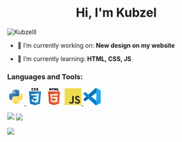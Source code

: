 <h1 align="center">Hi, I'm Kubzel</h1>

<p align="left"> <img src="https://komarev.com/ghpvc/?username=Kubzelll&color=0e75b6&style=flat" alt="Kubzelll" /> </p>

- 🔭 I’m currently working on: **New design on my website**

- 🌱 I’m currently learning: **HTML, CSS, JS**

<h3 align="left">Languages and Tools:</h3>
<p align="left"> <a href="https://www.python.org" target="_blank"> <img src="https://raw.githubusercontent.com/devicons/devicon/master/icons/python/python-original.svg" alt="python" width="40" height="40"/> </a>  <img src="https://raw.githubusercontent.com/devicons/devicon/1119b9f84c0290e0f0b38982099a2bd027a48bf1/icons/css3/css3-original-wordmark.svg" alt="css" width="40" height="40"/> <img src="https://raw.githubusercontent.com/devicons/devicon/1119b9f84c0290e0f0b38982099a2bd027a48bf1/icons/html5/html5-original-wordmark.svg" alt="html" width="40" height="40"/> </a> <a href="https://www.javascript.com" target="_blank"> <img src="https://raw.githubusercontent.com/devicons/devicon/1119b9f84c0290e0f0b38982099a2bd027a48bf1/icons/javascript/javascript-original.svg" alt="javascript" width="40" height="40"/> </a> <a href="https://code.visualstudio.com" target="_blank"> <img src="https://raw.githubusercontent.com/devicons/devicon/1119b9f84c0290e0f0b38982099a2bd027a48bf1/icons/vscode/vscode-original.svg" alt="vscode" width="40" height="40"/> </a> </p>

<p><img align="left" src="https://github-readme-stats.vercel.app/api/top-langs/?username=Kubzelll&layout=compact"/></p>

<p>&nbsp;<img align="center" src="https://github-readme-stats.vercel.app/api?username=Kubzelll&show_icons=true&locale=en"/></p>

<p><img align="center" src="https://github-readme-streak-stats.herokuapp.com/?user=Kubzelll&"/></p>
